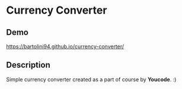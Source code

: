 # Currency Converter

## Demo

https://bartolini94.github.io/currency-converter/

## Description

Simple currency converter created as a part of course by **Youcode**. :)
